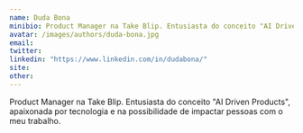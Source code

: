 ```yaml
---
name: Duda Bona
minibio: Product Manager na Take Blip. Entusiasta do conceito "AI Driven Products", apaixonada por tecnologia e na possibilidade de impactar pessoas com o meu trabalho.
avatar: /images/authors/duda-bona.jpg
email:
twitter:
linkedin: "https://www.linkedin.com/in/dudabona/"
site:
other:
---
```


Product Manager na Take Blip. Entusiasta do conceito "AI Driven Products", apaixonada por tecnologia e na possibilidade de impactar pessoas com o meu trabalho.
